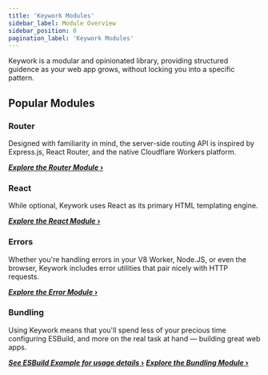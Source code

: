 ```yaml
---
title: 'Keywork Modules'
sidebar_label: Module Overview
sidebar_position: 0
pagination_label: 'Keywork Modules'
---
```


Keywork is a modular and opinionated library, providing structured guidence as your web app grows, without locking you into a specific pattern.

## Popular Modules

### Router

Designed with familiarity in mind, the server-side routing API is inspired by
Express.js, React Router, and the native Cloudflare Workers platform.

[**_Explore the Router Module_ ›**](./router)

### React

While optional, Keywork uses React as its primary HTML templating engine.

[**_Explore the React Module_ ›**](./react)

### Errors

Whether you're handling errors in your V8 Worker, Node.JS, or even the browser,
Keywork includes error utilities that pair nicely with HTTP requests.

[**_Explore the Error Module_ ›**](./errors)

### Bundling

Using Keywork means that you'll spend less of your precious time configuring ESBuild,
and more on the real task at hand — building great web apps.

[**_See ESBuild Example for usage details_ ›**](https://github.com/nirrius/keywork-starter-kit)
[**_Explore the Bundling Module_ ›**](./bundling)
